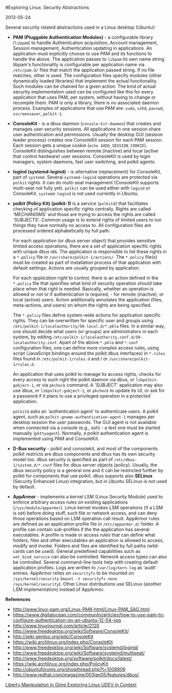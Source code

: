 #Exploring Linux: Security Abstractions

2013-05-24

<!--- tags: linux -->

Several security related abstractions used in a Linux desktop (Ubuntu):

* **PAM (Pluggable Authentication Modules)** - a configurable library (`libpam`) to handle Authentication acquisition, Account management, Session management, Authentication updating in applications. An application must explicitly choose to use PAM and its functions to handle the above. The application passes to `libpam` its own name string. libpam's functionality is configurable per application name via `/etc/pam.d/` files that match the application passed string. If no file matches, other is used. The configuration files specify modules (other dynamically loaded libraries) that implement the actual functionality. Such modules can be chained for a given action. The kind of actual security implementation used can be configured like this for every application that uses PAM, per system, without having to change or recompile them. PAM is only a library, there is no associated daemon process. Examples of applications that use PAM are: `sudo`, `sshd`, `passwd`, `xscreensaver`, `polkit-1`.

* **ConsoleKit** - is a dbus daemon (`console-kit-daemon`) that creates and manages user security sessions. All applications in one session share user authentication and permissions. Usually the desktop GUI (session leader process) creates one ConsoleKit session for each PAM session. Each session gets a unique cookie (`echo $XDG_SESSION_COOKIE`). ConsoleKit distinguishes between remote (inactive) and local (active that control hardware) user sessions. ConsoleKit is used by login managers, system daemons, fast user switching, and polkit agents.

* **logind (systemd-logind)** - is alternative (replacement) for ConsoleKit, part of `systemd`. Several `systemd-logind` operations are protected via `polkit` rights. It can do multi-seat management (ConsoleKit supports multi-seat not fully yet). `polkit` can be used either with `logind` or ConsoleKit. `systemd-logind` is not used currently in Ubuntu.

* **polkit (Policy Kit) (polkit-1)** is a service (`polkitd`) that facilitates checking of application specific rights centrally. Rights are called 'MECHANISMS' and those are trying to access the rights are called 'SUBJECTS'. Common usage is to extend rights of limited users to run things they have normally no access to. All configuration files are processed ordered alphabetically by full path.

	For each *application* (or dbus server object) that provides sensitive limited access operations, there are a set of application specific rights with unique dbus ids. The application is responsible to list these rights in a `*.policy` file in `/usr/share/polkit-1/actions/`. The `*.policy` file(s) must be created as part of installation process of that application with default settings. Actions are usually grouped by application.

	For each *application right* to control, there is an action defined in the `*.policy` file that specifies what kind of security operation should take place when that right is needed. Basically, whether an operation is allowed or not or if authentication is required, - for remote (inactive), or local (active) users. Action additionally annotates the application (files, meta-actions, and users) on whom the rights are being specified.

	The `*.policy` files define system-wide actions for application specific rights. They can be overwritten for specific user and groups using `/etc/polkit-1/localauthority/50-local.d/*.pkla` files. In a similar way, one should decide what users (or groups) are administrators in each system, by editing `/etc/polkit-1/localauthority.conf.d/50-localauthority.conf`. Apart of the above `*.pkla` and `*.conf` configuration files, one can define more complex access rules, using script (JavaScript bindings around the polkit dbus interfaces) in `*.rules` files found in `/etc/polkit-1/rules.d` and / or `/usr/share/polkit-1/rules.d`.

	An application that uses polkit to manage its access rights, checks for every access to such right the polkit daemon via dbus, or `libpolkit-gobject-1`, or via `pkcheck` command. A 'SUBJECT' application may also use dbus, or `libpolkit-gobject-1`, or `pkcheck` to update its UI, or ask for a password if it plans to use a privileged operation in a protected application.

	`polkitd` asks an 'authentication agent' to authenticate users. A polkit agent, such as `polkit-gnome-authentication-agent-1` manages per desktop session the user passwords. The GUI agent is not available when connected via a console (e.g., ssh) - a text one must be started manually (`pkttyagent`). Normally, a polkit authentication agent is implemented using PAM and ConsoleKit.

* **D-Bus security** - polkit and consolekit, and most of the components polkit restricts are dbus components and dbus has its own security model too. dbus security is specified as part of `/etc/dbus-1/system.d/*.conf` files for dbus server objects (policy). Usually, the dbus security policy is a general one and it can be restricted further by polkit for components that use polkit. dbus supports also **SELinux** (Security Enhanced Linux) integration, but in Ubuntu SELinux is not used by default.

* **AppArmor** - implements a kernel LSM (Linux Security Module) used to enforce arbitrary access rules on existing applications (`/sys/module/apparmor`). Linux kernel invokes LSM operations (if a LSM is set) before doing stuff, such file or network access, and can deny those operations based on LSM operation call result. AppArmor rules are defined as an application profile file in `/etc/apparmor.d/` folder. A profile can contain sub-profiles if the the application has several executables. A profile is made or access rules that can define what folders, files and other executables an application is allowed to access, modify and invoke. Folders and files are identified by full paths (wild-cards can be used). General predefined capabilities such as `net_bind_service` can also be controlled. Network access types can also be controlled. Several command-line tools help with creating default application profiles. Logs are written to `/var/log/kern.log` as 'audit' entries. AppArmor relies on `securityfs` to be mounted on `/sys/kernel/security` (`mount -t securityfs none /sys/kernel/security`). Other Linux distributions use SELinux (another LSM implementation) instead of AppArmor.

**References**

* http://www.linux-pam.org/Linux-PAM-html/Linux-PAM_SAG.html
* https://www.digitalocean.com/community/articles/how-to-use-pam-to-configure-authentication-on-an-ubuntu-12-04-vps
* http://www.linuxjournal.com/article/2120
* http://www.freedesktop.org/wiki/Software/ConsoleKit/
* http://wiki.gentoo.org/wiki/ConsoleKit
* https://wiki.archlinux.org/index.php/ConsoleKit
* http://www.freedesktop.org/wiki/Software/systemd/logind/
* http://www.freedesktop.org/wiki/Software/systemd/multiseat/
* http://www.freedesktop.org/software/polkit/docs/latest/
* https://wiki.archlinux.org/index.php/PolicyKit
* http://ubuntuforums.org/showthread.php?t=1008906
* http://www.redhat.com/magazine/003jan05/features/dbus/

<ins class='nfooter'><a rel='prev' id='fprev' href='#blog/2013/2013-05-25-Liberty-Manipulation-in-Gimp.md'>Liberty Manipulation in Gimp</a> <a rel='next' id='fnext' href='#blog/2013/2013-05-23-Exploring-Linux-UDEV-in-Context.md'>Exploring Linux UDEV in Context</a></ins>
